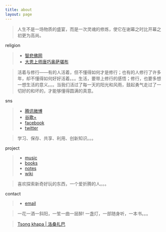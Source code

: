 ```yaml
---
title: about
layout: page
---
```



>人生不是一场物质的盛宴，而是一次灵魂的修炼，使它在谢幕之时比开幕之初更为高尚。

religion

>*  [智悲佛网](http://www.zhibeifw.com/cn/)
>*  [大恩上师唐巧奥萨堪布](http://www.mcgmh.com/index.html)

>活着与修行——有的人活着，但不懂得如何才是修行；也有的人修行了许多年，却不懂得如何好好活着。。。生活，要带上修行的感悟；修行，也要多想一想生活的意义。。。当我们活过了每一天的阳光和风雨，鼓起勇气走过了一切好的和坏的，才能够懂得圆满的真意。

sns

>*  [腾讯微博](http://t.qq.com/ztd811)
>*  [谷歌+](http://plus.google.com/104737782888483368647)
>*  [facebook](http://facebook.com/buddhishzhang)
>*  [twitter](https://twitter.com/ztd811)

>学习、保存、共享、利用、创新知识。。。

project

>*  [music](https://music.72moc.com)
>*  [books](https://book.72moc.com)
>*  [notes](http://notes.72moc.com)
>*  [wiki](http://wiki.72moc.com)

>喜欢探索新奇好玩的东西，一个爱折腾的人。。。

contact

>*  [email](mailto:ztd811@gmail.com/) 

>一花一酒一斜阳，一笙一曲一层醉!
>一盏灯，一部随身听，一本书。。。

>[Tsong khapa | 洛桑扎巴](http://www.72moc.com)

